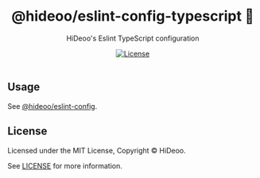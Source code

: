 <div align="center">
  <h1>@hideoo/eslint-config-typescript 🚨</h1>
  <p>HiDeoo's Eslint TypeScript configuration</p>
</div>

<div align="center">
  <a href="https://github.com/HiDeoo/eslint-config/blob/main/LICENSE">
    <img alt="License" src="https://badgen.net/github/license/hideoo/eslint-config" />
  </a>
  <br /><br />
</div>

## Usage

See [@hideoo/eslint-config](https://github.com/HiDeoo/eslint-config).

## License

Licensed under the MIT License, Copyright © HiDeoo.

See [LICENSE](https://github.com/HiDeoo/eslint-config/blob/main/LICENSE) for more information.
